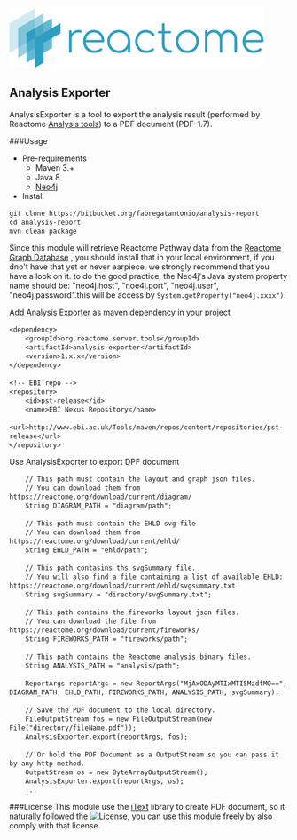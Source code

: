 ![reactome](src/main/resources/org/reactome/server/tools/analysis/exporter/playground/util/images/logo.png)

Analysis Exporter
---
AnalysisExporter is a tool to export the analysis result (performed by Reactome [Analysis tools](https://reactome.org/PathwayBrowser/#TOOL=AT)) to a PDF document (PDF-1.7). 
 
###Usage
* Pre-requirements  
    * Maven 3.+ 
    * Java 8 
    * [Neo4j](https://neo4j.com/)
* Install
```git
git clone https://bitbucket.org/fabregatantonio/analysis-report
cd analysis-report
mvn clean package
```

Since this module will retrieve Reactome Pathway data from the [Reactome Graph Database](https://reactome.org/dev/graph-database) , you should install that in your local environment, if you dno't have that yet or never earpiece, we strongly recommend that you have a look on it.
to do the good practice, the Neo4j's Java system property name should be: "neo4j.host", "noe4j.port", "neo4j.user", "neo4j.password".this will be access by `System.getProperty("neo4j.xxxx")`.

Add Analysis Exporter as maven dependency in your project

```
<dependency>
    <groupId>org.reactome.server.tools</groupId>
    <artifactId>analysis-exporter</artifactId>
    <version>1.x.x</version>
</dependency>

<!-- EBI repo -->
<repository>
    <id>pst-release</id>
    <name>EBI Nexus Repository</name>
    <url>http://www.ebi.ac.uk/Tools/maven/repos/content/repositories/pst-release</url>
</repository>

```
Use AnalysisExporter to export DPF document
```
    // This path must contain the layout and graph json files.
    // You can download them from https://reactome.org/download/current/diagram/
    String DIAGRAM_PATH = "diagram/path";
    
    // This path must contain the EHLD svg file
    // You can download them from https://reactome.org/download/current/ehld/
    String EHLD_PATH = "ehld/path";
    
    // This path contasins ths svgSummary file.
    // You will also find a file containing a list of available EHLD: https://reactome.org/download/current/ehld/svgsummary.txt
    String svgSummary = "directory/svgSummary.txt";

    // This path contains the fireworks layout json files. 
    // You can download the file from https://reactome.org/download/current/fireworks/
    String FIREWORKS_PATH = "fireworks/path";
    
    // This path contains the Reactome analysis binary files.
    String ANALYSIS_PATH = "analysis/path";
    
    ReportArgs reportArgs = new ReportArgs("MjAxODAyMTIxMTI5MzdfMQ==", DIAGRAM_PATH, EHLD_PATH, FIREWORKS_PATH, ANALYSIS_PATH, svgSummary);
    
    // Save the PDF document to the local directory.
    FileOutputStream fos = new FileOutputStream(new File("directory/fileName.pdf"));
    AnalysisExporter.export(reportArgs, fos);
    
    // Or hold the PDF Document as a OutputStream so you can pass it by any http method.
    OutputStream os = new ByteArrayOutputStream();
    AnalysisExporter.export(reportArgs, os);
    ...
```


###License
This module use the [iText](https://itextpdf.com) library to create PDF document, so it naturally followed the [![License](https://img.shields.io/badge/license-AGPL%203.0-blue.svg?style=plastic)](https://opensource.org/licenses/AGPL-3.0), 
you can use this module freely by also comply with that license.